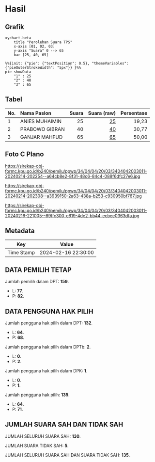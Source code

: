 # Hasil

## Grafik

```mermaid
xychart-beta
    title "Perolehan Suara TPS"
    x-axis [01, 02, 03]
    y-axis "Suara" 0 --> 65
    bar [25, 40, 65]
```

```mermaid
%%{init: {"pie": {"textPosition": 0.5}, "themeVariables": {"pieOuterStrokeWidth": "5px"}} }%%
pie showData
    "1" : 25
    "2" : 40
    "3" : 65
```

## Tabel

| No. | Nama Paslon    | Suara | Suara (raw) | Persentase |
|:--- |:-------------- | -----:| -----------:| ----------:|
| 1   | ANIES MUHAIMIN | 25    | [25][p-1]   | 19,23      |
| 2   | PRABOWO GIBRAN | 40    | [40][p-2]   | 30,77      |
| 3   | GANJAR MAHFUD  | 65    | [65][p-3]   | 50,00      |


[p-1]: https://github.com/gigit-pemilu/pemilu-2024-34-di-yogyakarta/blob/main/pilpres/hitung-suara/sub/34-di-yogyakarta/sub/04-sleman/sub/04-minggir/sub/2003-sendangagung/sub/011-tps/sub/paslon-1.txt
[p-2]: https://github.com/gigit-pemilu/pemilu-2024-34-di-yogyakarta/blob/main/pilpres/hitung-suara/sub/34-di-yogyakarta/sub/04-sleman/sub/04-minggir/sub/2003-sendangagung/sub/011-tps/sub/paslon-2.txt
[p-3]: https://github.com/gigit-pemilu/pemilu-2024-34-di-yogyakarta/blob/main/pilpres/hitung-suara/sub/34-di-yogyakarta/sub/04-sleman/sub/04-minggir/sub/2003-sendangagung/sub/011-tps/sub/paslon-3.txt

## Foto C Plano

https://sirekap-obj-formc.kpu.go.id/b240/pemilu/ppwp/34/04/04/20/03/3404042003011-20240214-202254--a64cb8e2-8f31-48c6-84c4-088f6dfc27e6.jpg

https://sirekap-obj-formc.kpu.go.id/b240/pemilu/ppwp/34/04/04/20/03/3404042003011-20240214-202308--a3939150-2a63-438a-b253-c930950bf767.jpg

https://sirekap-obj-formc.kpu.go.id/b240/pemilu/ppwp/34/04/04/20/03/3404042003011-20240216-221005--89ffc300-c619-4de2-bb44-ecbee0363dfa.jpg


## Metadata

| Key        | Value               |
| ---------- | ------------------- |
| Time Stamp | 2024-02-16 22:30:00 |


## DATA PEMILIH TETAP

Jumlah pemilih dalam DPT: **159**.
 * L: **77**.
 * P: **82**.

## DATA PENGGUNA HAK PILIH

Jumlah pengguna hak pilih dalam DPT: **132**.
 * L: **64**.
 * P: **68**.

Jumlah pengguna hak pilih dalam DPTb: **2**.
 * L: **0**.
 * P: **2**.

Jumlah pengguna hak pilih dalam DPK: **1**.
 * L: **0**.
 * P: **1**.

Jumlah pengguna hak pilih: **135**.
 * L: **64**.
 * P: **71**.

## JUMLAH SUARA SAH DAN TIDAK SAH

JUMLAH SELURUH SUARA SAH: **130**.

JUMLAH SUARA TIDAK SAH: **5**.

JUMLAH SELURUH SUARA SAH DAN SUARA TIDAK SAH: **135**.


